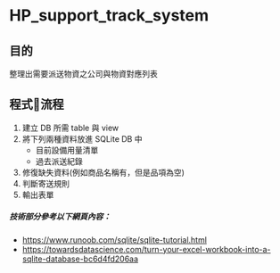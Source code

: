 # HP_support_track_system

## 目的
整理出需要派送物資之公司與物資對應列表

## 程式流程
1. 建立 DB 所需 table 與 view
2. 將下列兩種資料放進 SQLite DB 中
    * 目前設備用量清單
    * 過去派送紀錄
3. 修復缺失資料(例如商品名稱有，但是品項為空)
4. 判斷寄送規則
5. 輸出表單

##### 技術部分參考以下網頁內容：
* https://www.runoob.com/sqlite/sqlite-tutorial.html
* https://towardsdatascience.com/turn-your-excel-workbook-into-a-sqlite-database-bc6d4fd206aa